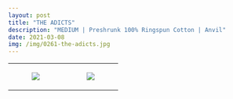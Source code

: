 ```yaml
---
layout: post
title: "THE ADICTS"
description: "MEDIUM | Preshrunk 100% Ringspun Cotton | Anvil"
date: 2021-03-08
img: /img/0261-the-adicts.jpg
---
```




<table style="width:100%;"><tr><td style="vertical-align:top;">
      <figure class="tmblr-full" data-orig-height="2048" data-orig-width="1365" data-orig-src="https://concertshirts.netlify.app/shirts/0261/0261-01.jpg"><img src="https://64.media.tumblr.com/66a221b1735f75a015ea0d38b781c79c/d89ca96fa4559c43-da/s540x810/7fb845c46f0626d0768818b031f15a4e8c37ca77.jpg" data-orig-height="2048" data-orig-width="1365" data-orig-src="https://concertshirts.netlify.app/shirts/0261/0261-01.jpg"/></figure></td>
    <td style="vertical-align:top;">
      <figure class="tmblr-full" data-orig-height="2048" data-orig-width="1365" data-orig-src="https://concertshirts.netlify.app/shirts/0261/0261-02.jpg"><img src="https://64.media.tumblr.com/350ccb0be32a6ab9f512127f4e3dbe00/d89ca96fa4559c43-c5/s540x810/ff8ecaf2cad54fb15368d76f2f5baf39bf6ffa0c.jpg" data-orig-height="2048" data-orig-width="1365" data-orig-src="https://concertshirts.netlify.app/shirts/0261/0261-02.jpg"/></figure></td>
  </tr></table>
